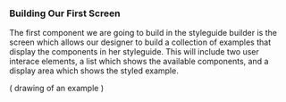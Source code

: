 ### Building Our First Screen

The first component we are going to build in the styleguide builder is the screen which allows our designer to build
a collection of examples that display the components in her styleguide.  This will include two user interace elements,
a list which shows the available components, and a display area which shows the styled example.

( drawing of an example )

